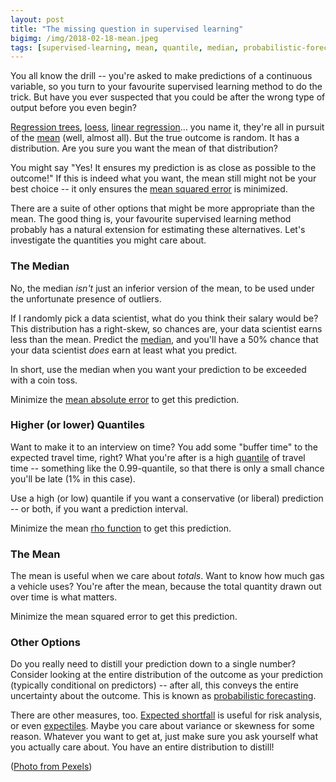 ```yaml
---
layout: post
title: "The missing question in supervised learning"
bigimg: /img/2018-02-18-mean.jpeg
tags: [supervised-learning, mean, quantile, median, probabilistic-forecasting]
---
```


You all know the drill -- you're asked to make predictions of a continuous variable, so you turn to your favourite supervised learning method to do the trick. But have you ever suspected that you could be after the wrong type of output before you even begin?

[Regression trees](https://en.wikipedia.org/wiki/Decision_tree_learning), [loess](https://en.wikipedia.org/wiki/Local_regression), [linear regression](https://en.wikipedia.org/wiki/Linear_regression)... you name it, they're all in pursuit of the [mean](https://en.wikipedia.org/wiki/Expected_value) (well, almost all). But the true outcome is random. It has a distribution. Are you sure you want the mean of that distribution?

You might say "Yes! It ensures my prediction is as close as possible to the outcome!" If this is indeed what you want, the mean still might not be your best choice -- it only ensures the [mean squared error](https://en.wikipedia.org/wiki/Mean_squared_error) is minimized.

There are a suite of other options that might be more appropriate than the mean. The good thing is, your favourite supervised learning method probably has a natural extension for estimating these alternatives. Let's investigate the quantities you might care about.

### The Median

No, the median _isn't_ just an inferior version of the mean, to be used under the unfortunate presence of outliers. 

If I randomly pick a data scientist, what do you think their salary would be? This distribution has a right-skew, so chances are, your data scientist earns less than the mean. Predict the [median](https://en.wikipedia.org/wiki/Median), and you'll have a 50% chance that your data scientist _does_ earn at least what you predict.

In short, use the median when you want your prediction to be exceeded with a coin toss.

Minimize the [mean absolute error](https://en.wikipedia.org/wiki/Mean_absolute_error) to get this prediction.

### Higher (or lower) Quantiles

Want to make it to an interview on time? You add some "buffer time" to the expected travel time, right? What you're after is a high [quantile](https://en.wikipedia.org/wiki/Quantile) of travel time -- something like the 0.99-quantile, so that there is only a small chance you'll be late (1% in this case). 

Use a high (or low) quantile if you want a conservative (or liberal) prediction -- or both, if you want a prediction interval.

Minimize the mean [rho function](https://en.wikipedia.org/wiki/Quantile_regression#Quantiles) to get this prediction.

### The Mean

The mean is useful when we care about _totals_. Want to know how much gas a vehicle uses?  You're after the mean, because the total quantity drawn out over time is what matters.

Minimize the mean squared error to get this prediction.

### Other Options

Do you really need to distill your prediction down to a single number? Consider looking at the entire distribution of the outcome as your prediction (typically conditional on predictors) -- after all, this conveys the entire uncertainty about the outcome. This is known as [probabilistic forecasting](https://en.wikipedia.org/wiki/Probabilistic_forecasting). 

There are other measures, too. [Expected shortfall](https://en.wikipedia.org/wiki/Expected_shortfall) is useful for risk analysis, or even [expectiles](http://www.statcan.gc.ca/pub/12-001-x/2016001/article/14545/03-eng.htm). Maybe you care about variance or skewness for some reason. Whatever you want to get at, just make sure you ask yourself what you actually care about. You have an entire distribution to distill!

([Photo from Pexels](https://www.pexels.com/photo/abstract-blackboard-bulb-chalk-355948/))